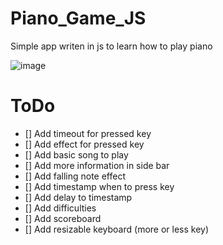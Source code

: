 # Piano_Game_JS
Simple app writen in js to learn how to play piano 

![image](https://github.com/matorolll/Piano_Game_JS/assets/121674957/0070fca8-233a-4931-a657-2843593d1a19)


# ToDo
- [] Add timeout for pressed key
- [] Add effect for pressed key
- [] Add basic song to play
- [] Add more information in side bar
- [] Add falling note effect
- [] Add timestamp when to press key
- [] Add delay to timestamp
- [] Add difficulties
- [] Add scoreboard
- [] Add resizable keyboard (more or less key)
